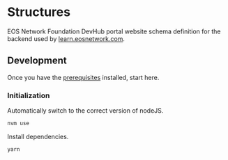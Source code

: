 # Structures
EOS Network Foundation DevHub portal website schema definition for the backend used by [learn.eosnetwork.com](https://learn.eosnetwork.com).

## Development
Once you have the [prerequisites](../README.md#prerequisites) installed, start here.

### Initialization
Automatically switch to the correct version of nodeJS.
```bash
nvm use
```
Install dependencies.
```bash
yarn
```
